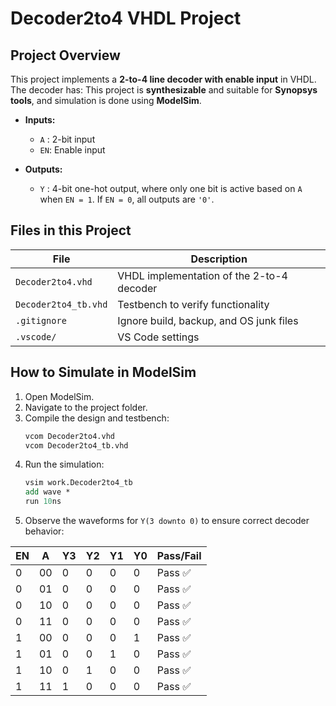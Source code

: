 # Decoder2to4 VHDL Project
 
## Project Overview
This project implements a **2-to-4 line decoder with enable input** in VHDL. The decoder has:
This project is **synthesizable** and suitable for **Synopsys tools**, and simulation is done using **ModelSim**.
- **Inputs:**  
  - `A` : 2-bit input  
  - `EN`: Enable input  

- **Outputs:**  
  - `Y` : 4-bit one-hot output, where only one bit is active based on `A` when `EN = 1`. If `EN = 0`, all outputs are `'0'`.  




## Files in this Project
| File | Description |
|------|-------------|
| `Decoder2to4.vhd` | VHDL implementation of the 2-to-4 decoder |
| `Decoder2to4_tb.vhd` | Testbench to verify functionality |
| `.gitignore` | Ignore build, backup, and OS junk files |
| `.vscode/` | VS Code settings |


## How to Simulate in ModelSim

1. Open ModelSim.  
2. Navigate to the project folder.  
3. Compile the design and testbench:
   ```tcl
   vcom Decoder2to4.vhd
   vcom Decoder2to4_tb.vhd
   ```
4. Run the simulation:
   ```tcl
   vsim work.Decoder2to4_tb
   add wave *
   run 10ns
   ```
5. Observe the waveforms for `Y(3 downto 0)` to ensure correct decoder behavior:

  | EN | A  | Y3 | Y2 | Y1 | Y0 | Pass/Fail |
  |----|----|----|----|----|----|-----------|
  | 0  | 00 | 0  | 0  | 0  | 0  | Pass ✅   |
  | 0  | 01 | 0  | 0  | 0  | 0  | Pass ✅   |
  | 0  | 10 | 0  | 0  | 0  | 0  | Pass ✅   |
  | 0  | 11 | 0  | 0  | 0  | 0  | Pass ✅   |
  | 1  | 00 | 0  | 0  | 0  | 1  | Pass ✅   |
  | 1  | 01 | 0  | 0  | 1  | 0  | Pass ✅   |
  | 1  | 10 | 0  | 1  | 0  | 0  | Pass ✅   |
  | 1  | 11 | 1  | 0  | 0  | 0  | Pass ✅   |
